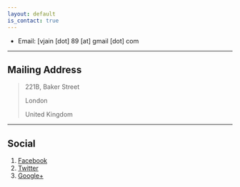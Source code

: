 ```yaml
---
layout: default
is_contact: true
---
```


* Email: [vjain [dot] 89 [at] gmail [dot] com

---

## Mailing Address

> 221B, Baker Street
>
> London
>
> United Kingdom

---

## Social

1. [Facebook](#)
2. [Twitter](#)
3. [Google+](#)
